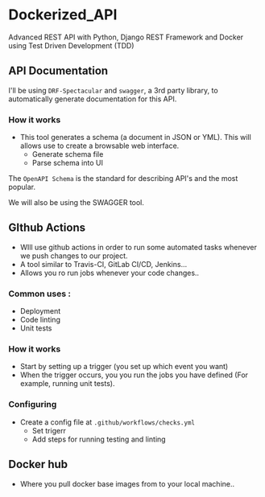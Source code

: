 # Dockerized_API
Advanced REST API with Python, Django REST Framework and Docker using Test Driven Development (TDD)

## API Documentation

I'll be using ```DRF-Spectacular``` and ```swagger```, a 3rd party library, to automatically generate documentation for this API.

### How it works

- This tool generates a schema (a document in JSON or YML). This will allows use to create a browsable web interface.
  - Generate schema file
  - Parse schema into UI

The ```OpenAPI Schema``` is the standard for describing API's and the most popular.

We will also be using the SWAGGER tool.

## GIthub Actions

- WIll use github actions in order to run some automated tasks whenever we push changes to our project.
- A tool similar to Travis-CI, GitLab CI/CD, Jenkins...
- Allows you ro run jobs whenever your code changes..

### Common uses :
- Deployment
- Code linting
- Unit tests

### How it works
- Start by setting up a trigger (you set up which event you want)
- When the trigger occurs, you you run the jobs you have defined (For example, running unit tests).

### Configuring
- Create a config file at ```.github/workflows/checks.yml```
  - Set trigerr
  - Add steps for running testing and linting
  
## Docker hub

- Where you pull docker base images from to your local machine..

